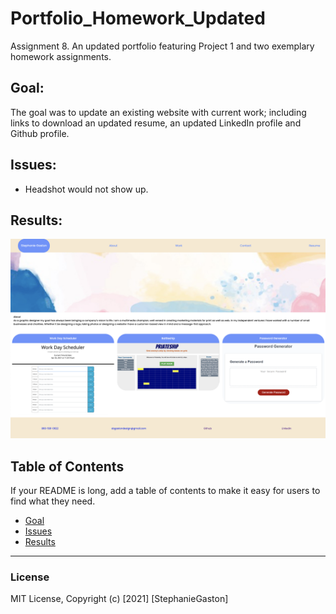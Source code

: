 # Portfolio_Homework_Updated
Assignment 8. An updated portfolio featuring Project 1 and two exemplary homework assignments.

## Goal:
The goal was to update an existing website with current work; including links to download an updated resume, an updated LinkedIn profile and Github profile. 

## Issues:
- Headshot would not show up. 

## Results:

![Finished site.](./assets/updated-portfolio.png)


## Table of Contents
If your README is long, add a table of contents to make it easy for users to find what they need.
- [Goal](#Goal)
- [Issues](#Issues)
- [Results](#Results)


_____
### License
MIT License, Copyright (c) [2021] [StephanieGaston]